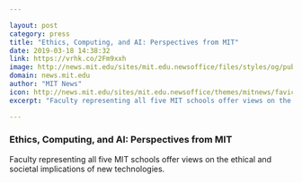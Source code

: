 ```yaml
---

layout: post
category: press
title: "Ethics, Computing, and AI: Perspectives from MIT"
date: 2019-03-18 14:38:32
link: https://vrhk.co/2Fm9xxh
image: http://news.mit.edu/sites/mit.edu.newsoffice/files/styles/og/public/images/2019/Ethics-and-AI-series_1.jpg
domain: news.mit.edu
author: "MIT News"
icon: http://news.mit.edu/sites/mit.edu.newsoffice/themes/mitnews/favicon.ico
excerpt: "Faculty representing all five MIT schools offer views on the ethical and societal implications of new technologies."

---
```


### Ethics, Computing, and AI: Perspectives from MIT

Faculty representing all five MIT schools offer views on the ethical and societal implications of new technologies.